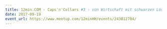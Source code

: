 ```yaml
---
title: 12min.COM - Caps'n'Collars #3 - von Wirtschaft mit schwarzen Löchern
date: 2017-09-19  
event_url: https://www.meetup.com/12minHH/events/243012704/
---
```

